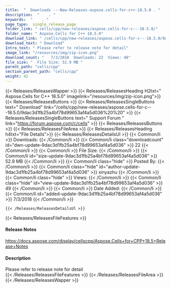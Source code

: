 ```yaml
---
title:  "  Downloads ---New-Releases-aspose.cells-for-c++-18.5.0 . " 
description:  "    . " 
keywords:  "    . " 
page_type:  single_release_page
folder_link: " cells/cpp/new-releases/aspose.cells-for-c---18.5.0/"
folder_name: " Aspose.Cells for C++ 18.5.0"
download_link: " /cells/cpp/new-releases/aspose.cells-for-c---18.5.0/9dac3d1fb25a4bf78d99653af4a5d036"
download_text: " Download"
Intro_text: " Please refer to release note for detail"
image_link: "/resources/img/zip-icon.png"
download_count: "   7/3/2018  Downloads: 22  Views: 48"
file_size: "  File Size: 52.9 MB "
parent_path: "cells/cpp"
section_parent_path: "cells/cpp"
weight: 42 
---
```


{{< Releases/ReleasesWapper >}}
  {{< Releases/ReleasesHeading H2txt=" Aspose.Cells for C++ 18.5.0" imagelink="/resources/img/zip-icon.png">}}
  {{< Releases/ReleasesButtons >}}
    {{< Releases/ReleasesSingleButtons text=" Download" link="/cells/cpp/new-releases/aspose.cells-for-c---18.5.0/9dac3d1fb25a4bf78d99653af4a5d036%20%20" >}}
    {{< Releases/ReleasesSingleButtons text=" Support Forum " link="https://forum.aspose.com/c/cells" >}}
  {{< Releases/ReleasesButtons >}}
  {{< Releases/ReleasesFileArea >}}
    {{< Releases/ReleasesHeading h4txt="File Details">}}
    {{< Releases/ReleasesDetailsUl >}}
            {{< Common/li  >}} Downloads: {{< /Common/li >}} 
      {{< Common/li class="downloadcount" id="dwn-update-9dac3d1fb25a4bf78d99653af4a5d036" >}} 22 {{< /Common/li >}} 
      {{< Common/li  >}} File Size: {{< /Common/li >}} 
      {{< Common/li id="size-update-9dac3d1fb25a4bf78d99653af4a5d036" >}} 52.9 MB {{< /Common/li >}} 
      {{< Common/li  class="hide" >}} Posted By: {{< /Common/li >}} 
      {{< Common/li class="hide" id="author-update-9dac3d1fb25a4bf78d99653af4a5d036" >}} xinyazhu {{< /Common/li >}} 
      {{< Common/li class="hide"  >}} Views: {{< /Common/li >}} 
      {{< Common/li class="hide" id="view-update-9dac3d1fb25a4bf78d99653af4a5d036" >}} 49 {{< /Common/li >}} 
      {{< Common/li  >}} Date Added: {{< /Common/li >}} 
      {{< Common/li id="added-update-9dac3d1fb25a4bf78d99653af4a5d036" >}} 7/3/2018 {{< /Common/li >}} 

    {{< /Releases/ReleasesDetailsUl >}}

  {{< Releases/ReleasesFileFeatures >}}
      <h4>Release Notes</h4><div><a href="https://docs.aspose.com/display/cellscpp/Aspose.Cells+for+CPP+18.5+Release+Notes">https://docs.aspose.com/display/cellscpp/Aspose.Cells+for+CPP+18.5+Release+Notes</a></div><h4>Description</h4><div class="HTMLDescription">Please refer to release note for detail</div>
  {{< /Releases/ReleasesFileFeatures >}}
 {{< /Releases/ReleasesFileArea >}}
{{< /Releases/ReleasesWapper >}}


